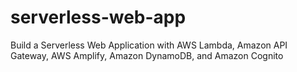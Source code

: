 # serverless-web-app
Build a Serverless Web Application with AWS Lambda, Amazon API Gateway, AWS Amplify, Amazon DynamoDB, and Amazon Cognito
